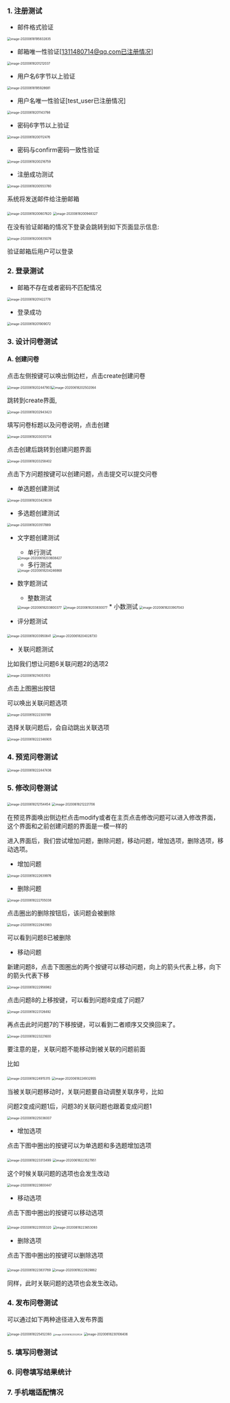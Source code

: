 ### 1. 注册测试

* 邮件格式验证

<img src="../miaochenlu.github.io/assets/images/image-20200618195832835.png" alt="image-20200618195832835" style="zoom:50%;" />

* 邮箱唯一性验证[1311480714@qq.com已注册情况]

<img src="../miaochenlu.github.io/assets/images/image-20200618201212037.png" alt="image-20200618201212037" style="zoom:50%;" />

* 用户名6字节以上验证

<img src="../miaochenlu.github.io/assets/images/image-20200618195928681.png" alt="image-20200618195928681" style="zoom:50%;" />

* 用户名唯一性验证[test_user已注册情况]

<img src="../miaochenlu.github.io/assets/images/image-20200618201143798.png" alt="image-20200618201143798" style="zoom:50%;" />

* 密码6字节以上验证

<img src="../miaochenlu.github.io/assets/images/image-20200618200112476.png" alt="image-20200618200112476" style="zoom:50%;" />

* 密码与confirm密码一致性验证

<img src="../miaochenlu.github.io/assets/images/image-20200618200216759.png" alt="image-20200618200216759" style="zoom:50%;" />

* 注册成功测试

<img src="../miaochenlu.github.io/assets/images/image-20200618200553780.png" alt="image-20200618200553780" style="zoom:50%;" />

系统将发送邮件给注册邮箱

<img src="../miaochenlu.github.io/assets/images/image-20200618200607620.png" alt="image-20200618200607620" style="zoom:50%;" />

<img src="../miaochenlu.github.io/assets/images/image-20200618200948327.png" alt="image-20200618200948327" style="zoom:50%;" />

在没有验证邮箱的情况下登录会跳转到如下页面显示信息:

<img src="../miaochenlu.github.io/assets/images/image-20200618200835076.png" alt="image-20200618200835076" style="zoom:50%;" />

验证邮箱后用户可以登录



### 2. 登录测试

* 邮箱不存在或者密码不匹配情况

<img src="../miaochenlu.github.io/assets/images/image-20200618201422778.png" alt="image-20200618201422778" style="zoom:50%;" />

* 登录成功

<img src="../miaochenlu.github.io/assets/images/image-20200618201909072.png" alt="image-20200618201909072" style="zoom:50%;" />

### 3. 设计问卷测试

#### A. 创建问卷

点击左侧按键可以唤出侧边栏，点击create创建问卷

<img src="../miaochenlu.github.io/assets/images/image-20200618202447903.png" alt="image-20200618202447903" style="zoom:50%;" /><img src="../miaochenlu.github.io/assets/images/image-20200618202502064.png" alt="image-20200618202502064" style="zoom:50%;" />

跳转到create界面, 

<img src="../miaochenlu.github.io/assets/images/image-20200618202943423.png" alt="image-20200618202943423" style="zoom:50%;" />

填写问卷标题以及问卷说明，点击创建

<img src="../miaochenlu.github.io/assets/images/image-20200618203035734.png" alt="image-20200618203035734" style="zoom:50%;" />

点击创建后跳转到创建问题界面

<img src="../miaochenlu.github.io/assets/images/image-20200618203258402.png" alt="image-20200618203258402" style="zoom:50%;" />

点击下方问题按键可以创建问题，点击提交可以提交问卷

* 单选题创建测试

<img src="../miaochenlu.github.io/assets/images/image-20200618203429039.png" alt="image-20200618203429039" style="zoom:50%;" />

* 多选题创建测试

<img src="../miaochenlu.github.io/assets/images/image-20200618203517889.png" alt="image-20200618203517889" style="zoom:50%;" />

* 文字题创建测试
  * 单行测试

  <img src="../miaochenlu.github.io/assets/images/image-20200618203608427.png" alt="image-20200618203608427" style="zoom:50%;" />

  * 多行测试

  <img src="../miaochenlu.github.io/assets/images/image-20200618204246868.png" alt="image-20200618204246868" style="zoom:50%;" />

* 数字题测试
  * 整数测试

  <img src="../miaochenlu.github.io/assets/images/image-20200618203800377.png" alt="image-20200618203800377" style="zoom:50%;" />

  <img src="../miaochenlu.github.io/assets/images/image-20200618203830077.png" alt="image-20200618203830077" style="zoom:50%;" />
  * 小数测试

  <img src="../miaochenlu.github.io/assets/images/image-20200618203907043.png" alt="image-20200618203907043" style="zoom:50%;" />

* 评分题测试

<img src="../miaochenlu.github.io/assets/images/image-20200618203950841.png" alt="image-20200618203950841" style="zoom:50%;" />

<img src="../miaochenlu.github.io/assets/images/image-20200618204028730.png" alt="image-20200618204028730" style="zoom:50%;" />

* 关联问题测试

比如我们想让问题6关联问题2的选项2

<img src="../miaochenlu.github.io/assets/images/image-20200618214053103.png" alt="image-20200618214053103" style="zoom:50%;" />

点击上图圈出按钮

可以唤出关联问题选项

<img src="../miaochenlu.github.io/assets/images/image-20200618222300199.png" alt="image-20200618222300199" style="zoom:50%;" />

选择关联问题后，会自动跳出关联选项

<img src="../miaochenlu.github.io/assets/images/image-20200618222346905.png" alt="image-20200618222346905" style="zoom:50%;" />

### 4. 预览问卷测试

<img src="../miaochenlu.github.io/assets/images/image-20200618222447436.png" alt="image-20200618222447436" style="zoom:50%;" />

### 5. 修改问卷测试

<img src="../miaochenlu.github.io/assets/images/image-20200618212154454.png" alt="image-20200618212154454" style="zoom:50%;" />

<img src="../miaochenlu.github.io/assets/images/image-20200618212221706.png" alt="image-20200618212221706" style="zoom:50%;" />

在预览界面唤出侧边栏点击modify或者在主页点击修改问题可以进入修改界面，这个界面和之前创建问题的界面是一模一样的

进入界面后，我们尝试增加问题，删除问题，移动问题，增加选项，删除选项，移动选项。

* 增加问题

<img src="../miaochenlu.github.io/assets/images/image-20200618222639976.png" alt="image-20200618222639976" style="zoom:50%;" />

* 删除问题

<img src="../miaochenlu.github.io/assets/images/image-20200618222705038.png" alt="image-20200618222705038" style="zoom:50%;" />

点击圈出的删除按钮后，该问题会被删除

<img src="../miaochenlu.github.io/assets/images/image-20200618222843983.png" alt="image-20200618222843983" style="zoom:50%;" />

可以看到问题8已被删除

* 移动问题

新建问题8，点击下图圈出的两个按键可以移动问题，向上的箭头代表上移，向下的箭头代表下移

<img src="../miaochenlu.github.io/assets/images/image-20200618222956962.png" alt="image-20200618222956962" style="zoom:50%;" />

点击问题8的上移按键，可以看到问题8变成了问题7

<img src="../miaochenlu.github.io/assets/images/image-20200618223126492.png" alt="image-20200618223126492" style="zoom:50%;" />

再点击此时问题7的下移按键，可以看到二者顺序又交换回来了。

<img src="../miaochenlu.github.io/assets/images/image-20200618223221600.png" alt="image-20200618223221600" style="zoom:50%;" />

要注意的是，关联问题不能移动到被关联的问题前面

比如

<img src="../miaochenlu.github.io/assets/images/image-20200618224915315.png" alt="image-20200618224915315" style="zoom:50%;" />

<img src="../miaochenlu.github.io/assets/images/image-20200618224932955.png" alt="image-20200618224932955" style="zoom:50%;" />

当被关联问题移动时，关联问题要自动调整关联序号，比如

问题2变成问题1后，问题3的关联问题也跟着变成问题1

<img src="../miaochenlu.github.io/assets/images/image-20200618225036007.png" alt="image-20200618225036007" style="zoom:50%;" />

* 增加选项

点击下图中圈出的按键可以为单选题和多选题增加选项

<img src="../miaochenlu.github.io/assets/images/image-20200618223313499.png" alt="image-20200618223313499" style="zoom:50%;" />

<img src="../miaochenlu.github.io/assets/images/image-20200618223527951.png" alt="image-20200618223527951" style="zoom:50%;" />

这个时候关联问题的选项也会发生改动

<img src="../miaochenlu.github.io/assets/images/image-20200618223800447.png" alt="image-20200618223800447" style="zoom:50%;" />

* 移动选项

点击下图中圈出的按键可以移动选项

<img src="../miaochenlu.github.io/assets/images/image-20200618223555320.png" alt="image-20200618223555320" style="zoom:50%;" />

<img src="../miaochenlu.github.io/assets/images/image-20200618223653093.png" alt="image-20200618223653093" style="zoom:50%;" />

* 删除选项

点击下图中圈出的按键可以删除选项

<img src="../miaochenlu.github.io/assets/images/image-20200618223831769.png" alt="image-20200618223831769" style="zoom:50%;" />

<img src="../miaochenlu.github.io/assets/images/image-20200618223929862.png" alt="image-20200618223929862" style="zoom:50%;" />

同样，此时关联问题的选项也会发生改动。

### 4. 发布问卷测试

可以通过如下两种途径进入发布界面

<img src="../miaochenlu.github.io/assets/images/image-20200618225452393.png" alt="image-20200618225452393" style="zoom:50%;" />

<img src="../miaochenlu.github.io/assets/images/image-20200618225529524.png" alt="image-20200618225529524" style="zoom:33%;" />



<img src="../miaochenlu.github.io/assets/images/image-20200618230106406.png" alt="image-20200618230106406" style="zoom:50%;" />



### 5. 填写问卷测试



### 6. 问卷填写结果统计



### 7. 手机端适配情况



### 









